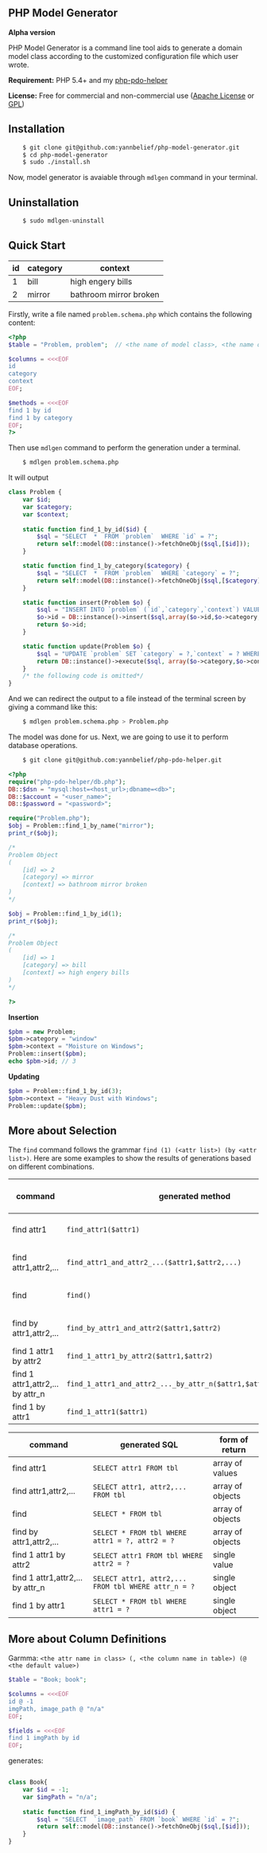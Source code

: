 PHP Model Generator 
---

**Alpha version**

PHP Model Generator is a command line tool aids to generate a domain model class according to the customized configuration file which user wrote.

**Requirement:** PHP 5.4+ and my [php-pdo-helper](https://github.com/yannbelief/php-pdo-helper)

**License:** Free for commercial and non-commercial use ([Apache License](http://www.apache.org/licenses/LICENSE-2.0.html) or [GPL](http://www.gnu.org/licenses/gpl-2.0.html))

Installation
---
```bash
	$ git clone git@github.com:yannbelief/php-model-generator.git
    $ cd php-model-generator
    $ sudo ./install.sh
```

 Now, model generator is avaiable through `mdlgen` command in your terminal.

Uninstallation
---

```bash
	$ sudo mdlgen-uninstall
```
Quick Start
---


| id     | category               | context  |
| ------ | ------------------ | -------- |
| 1      | bill      | high engery bills   |
| 2      | mirror   |  bathroom mirror broken   |


Firstly, write a file named `problem.schema.php` which contains the following content:

```php
<?php
$table = "Problem, problem";  // <the name of model class>, <the name of table in database>

$columns = <<<EOF
id
category
context
EOF;

$methods = <<<EOF
find 1 by id
find 1 by category
EOF;
?>
```
Then use `mdlgen` command to perform  the generation under a terminal.

```bash
	$ mdlgen problem.schema.php 
```
It will output

```php
class Problem {
	var $id;
    var $category;
    var $context;
    
	static function find_1_by_id($id) {
		$sql = "SELECT  *  FROM `problem`  WHERE `id` = ?";
		return self::model(DB::instance()->fetchOneObj($sql,[$id]));
	}

	static function find_1_by_category($category) {
		$sql = "SELECT  *  FROM `problem`  WHERE `category` = ?";
		return self::model(DB::instance()->fetchOneObj($sql,[$category]));
	}

	static function insert(Problem $o) {
		$sql = "INSERT INTO `problem` (`id`,`category`,`context`) VALUES (?,?,?);";
		$o->id = DB::instance()->insert($sql,array($o->id,$o->category,$o->context));
		return $o->id;
	}

	static function update(Problem $o) {
		$sql = "UPDATE `problem` SET `category` = ?,`context` = ? WHERE `id` = ?";
		return DB::instance()->execute($sql, array($o->category,$o->context,$o->id));
	}
	/* the following code is omitted*/
}
```
And we can redirect the output to a file instead of the terminal screen by giving a command like this:

```bash
	$ mdlgen problem.schema.php > Problem.php	
```

The model was done for us. Next, we are going to use it to perform database operations.

```bash
	$ git clone git@github.com:yannbelief/php-pdo-helper.git
```

```php
<?php
require("php-pdo-helper/db.php");
DB::$dsn = "mysql:host=<host_url>;dbname=<db>";
DB::$account = "<user_name>";
DB::$password = "<password>";

require("Problem.php");
$obj = Problem::find_1_by_name("mirror");
print_r($obj);

/*
Problem Object
(
    [id] => 2
    [category] => mirror
    [context] => bathroom mirror broken 
)
*/

$obj = Problem::find_1_by_id(1);
print_r($obj);

/*
Problem Object
(
    [id] => 1
    [category] => bill
    [context] => high engery bills
)
*/

?>
```
**Insertion**

```php
$pbm = new Problem;
$pbm->category = "window"
$pbm->context = "Moisture on Windows";
Problem::insert($pbm);
echo $pbm->id; // 3
```

**Updating**


```php
$pbm = Problem::find_1_by_id(3);
$pbm->context = "Heavy Dust with Windows";
Problem::update($pbm);
```
More about Selection
---
The `find` command follows the grammar 
`find (1) (<attr list>) (by <attr list>)`.
Here are some examples to show the results of generations based on different combinations.

command  | generated method | form of return
---|---|---
find attr1 | `find_attr1($attr1)` | array of values
find attr1,attr2,... |`find_attr1_and_attr2_...($attr1,$attr2,...)` | array of objects
find | `find()` | array of objects
find by attr1,attr2,...  | `find_by_attr1_and_attr2($attr1,$attr2)` | array of objects
find 1 attr1 by attr2 | `find_1_attr1_by_attr2($attr1,$attr2)`| single value
find 1 attr1,attr2,... by attr_n | `find_1_attr1_and_attr2_..._by_attr_n($attr1,$attr2,...,$attr_n)`| single object
find 1 by attr1 | `find_1_attr1($attr1)`| single object

command  | generated SQL | form of return
---|---|---
find attr1 | `SELECT attr1 FROM tbl ` | array of values
find attr1,attr2,... |`SELECT attr1, attr2,... FROM tbl` | array of objects
find | `SELECT * FROM tbl` | array of objects
find by attr1,attr2,...  | `SELECT * FROM tbl WHERE attr1 = ?, attr2 = ?` | array of objects
find 1 attr1 by attr2 | `SELECT attr1 FROM tbl WHERE attr2 = ?`| single value
find 1 attr1,attr2,... by attr_n | `SELECT attr1, attr2,... FROM tbl WHERE attr_n = ?`| single object
find 1 by attr1 | `SELECT * FROM tbl WHERE attr1 = ?`| single object

More about Column Definitions
---

Garmma: `<the attr name in class> (, <the column name in table>) (@ <the default value>)`

```php
$table = "Book; book";

$columns = <<<EOF
id @ -1
imgPath, image_path @ "n/a"
EOF;

$fields = <<<EOF
find 1 imgPath by id
EOF;
```
generates:

```php

class Book{
	var $id = -1;
    var $imgPath = "n/a";
    
    static function find_1_imgPath_by_id($id) {
    	$sql = "SELECT  `image_path` FROM `book` WHERE `id` = ?";
        return self::model(DB::instance()->fetchOneObj($sql,[$id]));
    }
}
